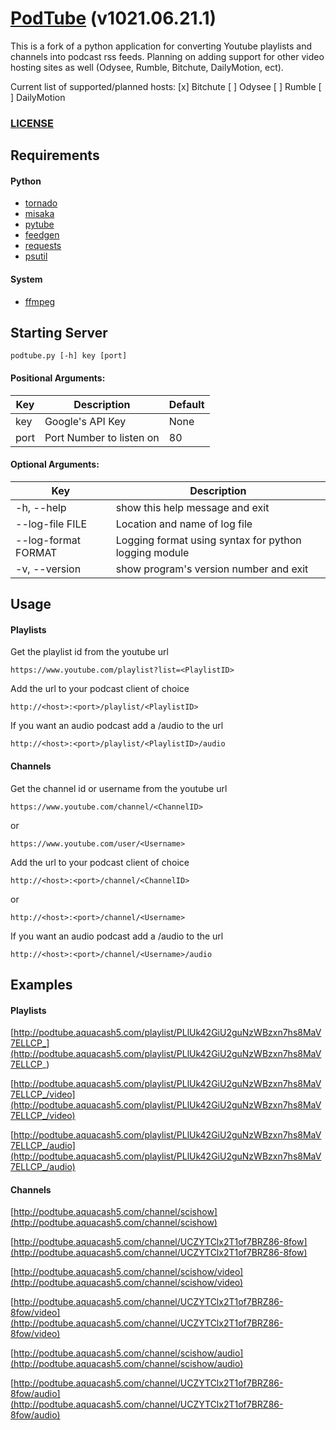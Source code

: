 # [PodTube](https://github.com/aquacash5/PodTube) (v1021.06.21.1)

This is a fork of a python application for converting Youtube playlists and channels into podcast rss feeds. Planning on adding support for other video hosting sites as well (Odysee, Rumble, Bitchute, DailyMotion, ect).

Current list of supported/planned hosts:
[x] Bitchute
[ ] Odysee
[ ] Rumble
[ ] DailyMotion

### [LICENSE](https://github.com/aquacash5/podtube/blob/master/LICENSE)

## Requirements

#### Python

- [tornado](https://pypi.org/project/tornado/)
- [misaka](https://pypi.python.org/pypi/misaka/)
- [pytube](https://pypi.python.org/pypi/pytube/)
- [feedgen](https://pypi.python.org/pypi/feedgen/)
- [requests](https://pypi.org/project/requests/)
- [psutil](https://pypi.org/project/psutil/)

#### System

- [ffmpeg](http://ffmpeg.org/)

## Starting Server

```
podtube.py [-h] key [port]
```

#### Positional Arguments:

| Key  | Description              | Default |
| ---- | ------------------------ | ------- |
| key  | Google's API Key         | None    |
| port | Port Number to listen on | 80      |

#### Optional Arguments:

| Key                 | Description                                           |
| ------------------- | ----------------------------------------------------- |
| -h, --help          | show this help message and exit                       |
| --log-file FILE     | Location and name of log file                         |
| --log-format FORMAT | Logging format using syntax for python logging module |
| -v, --version       | show program's version number and exit                |

## Usage

#### Playlists

Get the playlist id from the youtube url

```
https://www.youtube.com/playlist?list=<PlaylistID>
```

Add the url to your podcast client of choice

```
http://<host>:<port>/playlist/<PlaylistID>
```

If you want an audio podcast add a /audio to the url

```
http://<host>:<port>/playlist/<PlaylistID>/audio
```

#### Channels

Get the channel id or username from the youtube url

```
https://www.youtube.com/channel/<ChannelID>
```
or
```
https://www.youtube.com/user/<Username>
```

Add the url to your podcast client of choice

```
http://<host>:<port>/channel/<ChannelID>
```
or
```
http://<host>:<port>/channel/<Username>
```

If you want an audio podcast add a /audio to the url

```
http://<host>:<port>/channel/<Username>/audio
```

## Examples

#### Playlists

[http://podtube.aquacash5.com/playlist/PLlUk42GiU2guNzWBzxn7hs8MaV7ELLCP_](http://podtube.aquacash5.com/playlist/PLlUk42GiU2guNzWBzxn7hs8MaV7ELLCP_)

[http://podtube.aquacash5.com/playlist/PLlUk42GiU2guNzWBzxn7hs8MaV7ELLCP_/video](http://podtube.aquacash5.com/playlist/PLlUk42GiU2guNzWBzxn7hs8MaV7ELLCP_/video)

[http://podtube.aquacash5.com/playlist/PLlUk42GiU2guNzWBzxn7hs8MaV7ELLCP_/audio](http://podtube.aquacash5.com/playlist/PLlUk42GiU2guNzWBzxn7hs8MaV7ELLCP_/audio)


#### Channels

[http://podtube.aquacash5.com/channel/scishow](http://podtube.aquacash5.com/channel/scishow)

[http://podtube.aquacash5.com/channel/UCZYTClx2T1of7BRZ86-8fow](http://podtube.aquacash5.com/channel/UCZYTClx2T1of7BRZ86-8fow)

[http://podtube.aquacash5.com/channel/scishow/video](http://podtube.aquacash5.com/channel/scishow/video)

[http://podtube.aquacash5.com/channel/UCZYTClx2T1of7BRZ86-8fow/video](http://podtube.aquacash5.com/channel/UCZYTClx2T1of7BRZ86-8fow/video)

[http://podtube.aquacash5.com/channel/scishow/audio](http://podtube.aquacash5.com/channel/scishow/audio)

[http://podtube.aquacash5.com/channel/UCZYTClx2T1of7BRZ86-8fow/audio](http://podtube.aquacash5.com/channel/UCZYTClx2T1of7BRZ86-8fow/audio)
